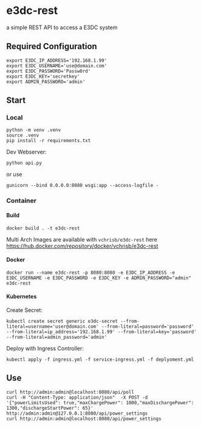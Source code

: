 # e3dc-rest
a simple REST API to access a E3DC system

## Required Configuration

```
export E3DC_IP_ADDRESS='192.168.1.99'
export E3DC_USERNAME='use@domain.com'
export E3DC_PASSWORD='Passw0rd'
export E3DC_KEY='secretkey'
export ADMIN_PASSWORD='admin'
```

## Start

### Local

```
python -m venv .venv
source .venv
pip install -r requirements.txt
```

Dev Webserver:
```
python api.py
```
or use
```
gunicorn --bind 0.0.0.0:8080 wsgi:app --access-logfile -
```

### Container

#### Build

```
docker build . -t e3dc-rest
```

Multi Arch Images are available with `vchrisb/e3dc-rest` here https://hub.docker.com/repository/docker/vchrisb/e3dc-rest

#### Docker

```
docker run --name e3dc-rest -p 8080:8080 -e E3DC_IP_ADDRESS -e E3DC_USERNAME -e E3DC_PASSWORD -e E3DC_KEY -e ADMIN_PASSWORD="admin" e3dc-rest
```

#### Kubernetes

Create Secret:
```
kubectl create secret generic e3dc-secret --from-literal=username='user@domain.com' --from-literal=password='password' --from-literal=ip_address='192.168.1.99' --from-literal=key='password' --from-literal=admin_password='admin'
```

Deploy with Ingress Controller:
```
kubectl apply -f ingress.yml -f service-ingress.yml -f deplyoment.yml
```
## Use

```
curl http://admin:admin@localhost:8080/api/poll
curl -H "Content-Type: application/json"  -X POST -d '{"powerLimitsUsed": true,"maxChargePower": 1000,"maxDischargePower": 1300,"dischargeStartPower": 65}' http://admin:admin@127.0.0.1:8080/api/power_settings
curl http://admin:admin@localhost:8080/api/power_settings 
```
